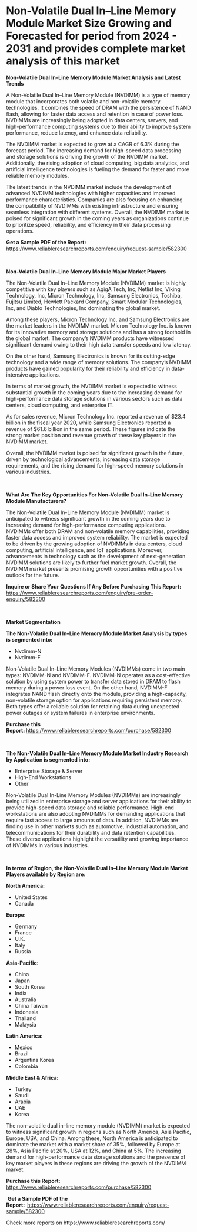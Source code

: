 <p><h1>Non-Volatile Dual In–Line Memory Module Market Size Growing and Forecasted for period from 2024 - 2031 and provides complete market analysis of this market</h1></p><p><strong>Non-Volatile Dual In–Line Memory Module Market Analysis and Latest Trends</strong></p>
<p><p>A Non-Volatile Dual In–Line Memory Module (NVDIMM) is a type of memory module that incorporates both volatile and non-volatile memory technologies. It combines the speed of DRAM with the persistence of NAND flash, allowing for faster data access and retention in case of power loss. NVDIMMs are increasingly being adopted in data centers, servers, and high-performance computing systems due to their ability to improve system performance, reduce latency, and enhance data reliability.</p><p>The NVDIMM market is expected to grow at a CAGR of 6.3% during the forecast period. The increasing demand for high-speed data processing and storage solutions is driving the growth of the NVDIMM market. Additionally, the rising adoption of cloud computing, big data analytics, and artificial intelligence technologies is fueling the demand for faster and more reliable memory modules.</p><p>The latest trends in the NVDIMM market include the development of advanced NVDIMM technologies with higher capacities and improved performance characteristics. Companies are also focusing on enhancing the compatibility of NVDIMMs with existing infrastructure and ensuring seamless integration with different systems. Overall, the NVDIMM market is poised for significant growth in the coming years as organizations continue to prioritize speed, reliability, and efficiency in their data processing operations.</p></p>
<p><strong>Get a Sample PDF of the Report:&nbsp;</strong> <a href="https://www.reliableresearchreports.com/enquiry/request-sample/582300">https://www.reliableresearchreports.com/enquiry/request-sample/582300</a></p>
<p>&nbsp;</p>
<p><strong>Non-Volatile Dual In–Line Memory Module Major Market Players</strong></p>
<p><p>The Non-Volatile Dual In–Line Memory Module (NVDIMM) market is highly competitive with key players such as AgigA Tech, Inc, Netlist Inc, Viking Technology, Inc, Micron Technology, Inc, Samsung Electronics, Toshiba, Fujitsu Limited, Hewlett Packard Company, Smart Modular Technologies, Inc, and Diablo Technologies, Inc dominating the global market.</p><p>Among these players, Micron Technology Inc. and Samsung Electronics are the market leaders in the NVDIMM market. Micron Technology Inc. is known for its innovative memory and storage solutions and has a strong foothold in the global market. The company’s NVDIMM products have witnessed significant demand owing to their high data transfer speeds and low latency.</p><p>On the other hand, Samsung Electronics is known for its cutting-edge technology and a wide range of memory solutions. The company’s NVDIMM products have gained popularity for their reliability and efficiency in data-intensive applications.</p><p>In terms of market growth, the NVDIMM market is expected to witness substantial growth in the coming years due to the increasing demand for high-performance data storage solutions in various sectors such as data centers, cloud computing, and enterprise IT.</p><p>As for sales revenue, Micron Technology Inc. reported a revenue of $23.4 billion in the fiscal year 2020, while Samsung Electronics reported a revenue of $61.6 billion in the same period. These figures indicate the strong market position and revenue growth of these key players in the NVDIMM market.</p><p>Overall, the NVDIMM market is poised for significant growth in the future, driven by technological advancements, increasing data storage requirements, and the rising demand for high-speed memory solutions in various industries.</p></p>
<p>&nbsp;</p>
<p><strong>What Are The Key Opportunities For Non-Volatile Dual In–Line Memory Module Manufacturers?</strong></p>
<p><p>The Non-Volatile Dual In-Line Memory Module (NVDIMM) market is anticipated to witness significant growth in the coming years due to increasing demand for high-performance computing applications. NVDIMMs offer both DRAM and non-volatile memory capabilities, providing faster data access and improved system reliability. The market is expected to be driven by the growing adoption of NVDIMMs in data centers, cloud computing, artificial intelligence, and IoT applications. Moreover, advancements in technology such as the development of next-generation NVDIMM solutions are likely to further fuel market growth. Overall, the NVDIMM market presents promising growth opportunities with a positive outlook for the future.</p></p>
<p><strong>Inquire or Share Your Questions If Any Before Purchasing This Report:</strong> <a href="https://www.reliableresearchreports.com/enquiry/pre-order-enquiry/582300">https://www.reliableresearchreports.com/enquiry/pre-order-enquiry/582300</a></p>
<p>&nbsp;</p>
<p><strong>Market Segmentation</strong></p>
<p><strong>The Non-Volatile Dual In–Line Memory Module Market Analysis by types is segmented into:</strong></p>
<p><ul><li>Nvdimm-N</li><li>Nvdimm-F</li></ul></p>
<p><p>Non-Volatile Dual In–Line Memory Modules (NVDIMMs) come in two main types: NVDIMM-N and NVDIMM-F. NVDIMM-N operates as a cost-effective solution by using system power to transfer data stored in DRAM to flash memory during a power loss event. On the other hand, NVDIMM-F integrates NAND flash directly onto the module, providing a high-capacity, non-volatile storage option for applications requiring persistent memory. Both types offer a reliable solution for retaining data during unexpected power outages or system failures in enterprise environments.</p></p>
<p><strong>Purchase this Report:&nbsp;</strong><a href="https://www.reliableresearchreports.com/purchase/582300">https://www.reliableresearchreports.com/purchase/582300</a></p>
<p>&nbsp;</p>
<p><strong>The Non-Volatile Dual In–Line Memory Module Market Industry Research by Application is segmented into:</strong></p>
<p><ul><li>Enterprise Storage & Server</li><li>High-End Workstations</li><li>Other</li></ul></p>
<p><p>Non-Volatile Dual In-Line Memory Modules (NVDIMMs) are increasingly being utilized in enterprise storage and server applications for their ability to provide high-speed data storage and reliable performance. High-end workstations are also adopting NVDIMMs for demanding applications that require fast access to large amounts of data. In addition, NVDIMMs are finding use in other markets such as automotive, industrial automation, and telecommunications for their durability and data retention capabilities. These diverse applications highlight the versatility and growing importance of NVDIMMs in various industries.</p></p>
<p>&nbsp;</p>
<p><strong>In terms of Region, the Non-Volatile Dual In–Line Memory Module Market Players available by Region are:</strong></p>
<p>
    <p> <strong> North America: </strong>
        <ul>
            <li>United States</li>
            <li>Canada</li>
        </ul>
        </p> 
    <p> <strong> Europe: </strong>
        <ul>
            <li>Germany</li>
            <li>France</li>
            <li>U.K.</li>
            <li>Italy</li>
            <li>Russia</li>
        </ul>
        </p> 
    <p> <strong> Asia-Pacific: </strong>
        <ul>
            <li>China</li>
            <li>Japan</li>
            <li>South Korea</li>
            <li>India</li>
            <li>Australia</li>
            <li>China Taiwan</li>
            <li>Indonesia</li>
            <li>Thailand</li>
            <li>Malaysia</li>
        </ul>
        </p> 
    <p> <strong> Latin America: </strong>
        <ul>
            <li>Mexico</li>
            <li>Brazil</li>
            <li>Argentina Korea</li>
            <li>Colombia</li>
        </ul>
        </p> 
    <p> <strong> Middle East & Africa: </strong>
        <ul>
            <li>Turkey</li>
            <li>Saudi</li>
            <li>Arabia</li>
            <li>UAE</li>
            <li>Korea</li>
        </ul>
    </p>
    </p>
<p><p>The non-volatile dual in–line memory module (NVDIMM) market is expected to witness significant growth in regions such as North America, Asia Pacific, Europe, USA, and China. Among these, North America is anticipated to dominate the market with a market share of 35%, followed by Europe at 28%, Asia Pacific at 20%, USA at 12%, and China at 5%. The increasing demand for high-performance data storage solutions and the presence of key market players in these regions are driving the growth of the NVDIMM market.</p></p>
<p><strong>Purchase this Report: </strong><a href="https://www.reliableresearchreports.com/purchase/582300">https://www.reliableresearchreports.com/purchase/582300</a></p>
<p>&nbsp;<strong>Get a Sample PDF of the Report:&nbsp;&nbsp;</strong><a href="https://www.reliableresearchreports.com/enquiry/request-sample/582300">https://www.reliableresearchreports.com/enquiry/request-sample/582300</a></p>
<p><strong></strong></p>
<p>Check more reports on https://www.reliableresearchreports.com/</p>